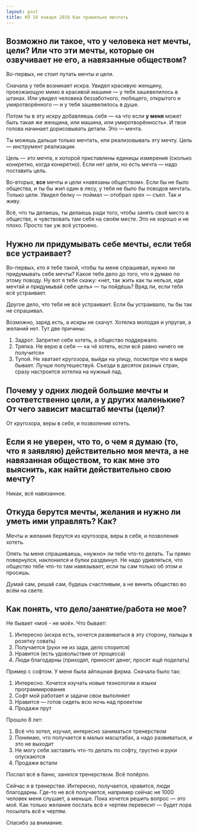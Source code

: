 ```yaml
---
layout: post
title: КП 18 января 2016 Как правильно мечтать
---
```


## Возможно ли такое, что у человека нет мечты, цели? Или что эти мечты, которые он озвучивает не его, а навязанные обществом?

Во-первых, не стоит путать мечты и цели.

Сначала у тебя возникает искра. Увидел красивую женщину, проезжающую мимо в красивой машине — у тебя зашевелилось в штанах. Или увидел человека беззаботного, любящего, открытого и умиротворённого — и у тебя зашевелилось в душе.

Потом ты в эту искру добавляешь себя — «а что если **у меня** может быть такая же женщина, или машина, или умиротворённость». И твоя голова начинает дорисовывать детали. Это — мечта.

Ты можешь дальше только мечтать, или реализовывать эту мечту. Цель — инструмент реализации.

Цель — это мечта, к которой приставлены единицы измерения (сколько конкретно, когда конкретно). Если нет цели, но есть мечта — надо поставить цель.

Во-вторых, **все** мечты и цели «навязаны обществом». Если бы не было общества, и ты бы жил один в лесу, у тебя не было бы поводов мечтать. Только цели. Увидел белку — поймал — отобрал орех — съел. Так и живу.

Всё, что ты делаешь, ты делаешь ради того, чтобы занять своё место в обществе, и чувствовать там себя на своём месте. Это не хорошо и не плохо. Просто так уж всё устроено.

## Нужно ли придумывать себе мечты, если тебя все устраивает?

Во-первых, кто я тебе такой, чтобы ты меня спрашивал, нужно ли придумывать себе мечты? Какое тебе дело до того, что я думаю по этому поводу. Ну вот я тебе скажу: «нет, так жить как ты нельзя, иди мечтай и придумывай себе цель» — ты пойдёшь? Вряд ли, если тебя всё устраивает.

Другое дело, что тебя не всё устраивает. Если бы устраивало, ты бы так не спрашивал.

Возможно, заряд есть, а искры не скачут. Хотелка молодая и упругая, а желаний нет. Тут две причины:

1. Задрот. Запретил себе хотеть, а общество поддержало.
2. Тряпка. Не верю в себя — «а чё хотеть, если всё равно ничего не получится»
3. Тупой. Не хватает кругозора, выйди на улицу, посмотри что в мире бывает. Лучше попутешествуй. Съезди в десяток разных стран, сразу настроится хотелка на нужный лад.

## Почему у одних людей большие мечты и соответственно цели, а у других маленькие? От чего зависит масштаб мечты (цели)?

От кругозора, веры в себя, и позволения хотеть.

## Если я не уверен, что то, о чем я думаю (то, что я заявляю) действительно моя мечта, а не навязанная обществом, то как мне это выяснить, как найти действительно свою мечту?

Никак, всё навязанное.

## Откуда берутся мечты, желания и нужно ли уметь ими управлять? Как?

Мечты и желания берутся из кругозора, веры в себя, и позволения хотеть.

Опять ты меня спрашиваешь, «нужно» ли тебе что-то делать. Ты прямо повернулся, наклонился и булки раздвинул. Не надо удивляться, что общество тебе что-то там навязывает, если ты сам только об этом и просишь.

Думай сам, решай сам, будешь счастливым, а не винить общество во всём на свете.

## Как понять, что дело/занятие/работа не мое?

Не бывает «моё - не моё». Что бывает:

1. Интересно (искра есть, хочется развиваться в эту сторону, пальцы в розетку совать)
2. Получается (руки не из зада, дело спорится)
3. Нравится (есть удовольствие от процесса)
4. Люди благодарны (приходят, приносят денег, просят ещё поделать)

Пример с софтом. У меня была айтишная фирма. Сначала было так:

1. Интересно. Хочется изучать новые технологии и языки программирования
2. Софт мой работает и задачи свои выполняет
3. Нравится — готов сидеть всю ночь над проектом
4. Продажи прут

Прошло 8 лет:

1. Всё что хотел, изучил, интересно заниматься тренерством
2. Понимаю, что получается в малых масштабах, а надо развиваться, и это не выходит
3. Не могу себя заставить что-то делать по софту, грустно и руки опускаются
4. Продажи встали

Послал всё в баню, занялся тренерством. Всё попёрло.

Сейчас я в тренерстве. Интересно, получается, нравится, люди благодарны. Где-то не всё получается, например сейчас не 1000 человек меня слушает, а меньше. Пока хочется решить вопрос — это моё. Как только желание послать всё к чертям перевесит — будет пора посылать всё к чертям.

Спасибо за внимание.